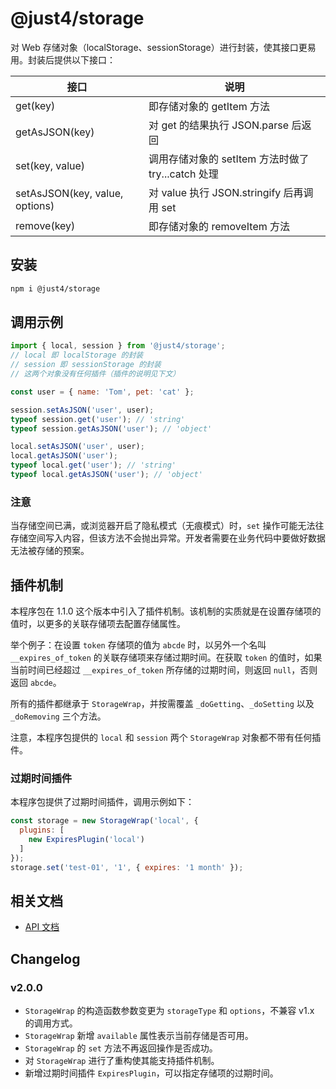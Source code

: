 # @just4/storage

对 Web 存储对象（localStorage、sessionStorage）进行封装，使其接口更易用。封装后提供以下接口：

| 接口 | 说明 |
| --- | --- |
| get(key) | 即存储对象的 getItem 方法 |
| getAsJSON(key) | 对 get 的结果执行 JSON.parse 后返回 |
| set(key, value) | 调用存储对象的 setItem 方法时做了 try...catch 处理 |
| setAsJSON(key, value, options) | 对 value 执行 JSON.stringify 后再调用 set |
| remove(key) | 即存储对象的 removeItem 方法 |

## 安装

```bash
npm i @just4/storage
```

## 调用示例

```javascript
import { local, session } from '@just4/storage';
// local 即 localStorage 的封装
// session 即 sessionStorage 的封装
// 这两个对象没有任何插件（插件的说明见下文）

const user = { name: 'Tom', pet: 'cat' };

session.setAsJSON('user', user);
typeof session.get('user'); // 'string'
typeof session.getAsJSON('user'); // 'object'

local.setAsJSON('user', user);
local.getAsJSON('user');
typeof local.get('user'); // 'string'
typeof local.getAsJSON('user'); // 'object'
```

### 注意

当存储空间已满，或浏览器开启了隐私模式（无痕模式）时，`set` 操作可能无法往存储空间写入内容，但该方法不会抛出异常。开发者需要在业务代码中要做好数据无法被存储的预案。

## 插件机制

本程序包在 1.1.0 这个版本中引入了插件机制。该机制的实质就是在设置存储项的值时，以更多的关联存储项去配置存储属性。

举个例子：在设置 `token` 存储项的值为 `abcde` 时，以另外一个名叫 `__expires_of_token` 的关联存储项来存储过期时间。在获取 `token` 的值时，如果当前时间已经超过 `__expires_of_token` 所存储的过期时间，则返回 `null`，否则返回 `abcde`。

所有的插件都继承于 `StorageWrap`，并按需覆盖 `_doGetting`、`_doSetting` 以及 `_doRemoving` 三个方法。

注意，本程序包提供的 `local` 和 `session` 两个 `StorageWrap` 对象都不带有任何插件。

### 过期时间插件

本程序包提供了过期时间插件，调用示例如下：

```javascript
const storage = new StorageWrap('local', {
  plugins: [
    new ExpiresPlugin('local')
  ]
});
storage.set('test-01', '1', { expires: '1 month' });
```

## 相关文档

- [API 文档](https://heeroluo.github.io/just4/storage/modules/index.html)

## Changelog

### v2.0.0

- `StorageWrap` 的构造函数参数变更为 `storageType` 和 `options`，不兼容 v1.x 的调用方式。
- `StorageWrap` 新增 `available` 属性表示当前存储是否可用。
- `StorageWrap` 的 `set` 方法不再返回操作是否成功。
- 对 `StorageWrap` 进行了重构使其能支持插件机制。
- 新增过期时间插件 `ExpiresPlugin`，可以指定存储项的过期时间。
